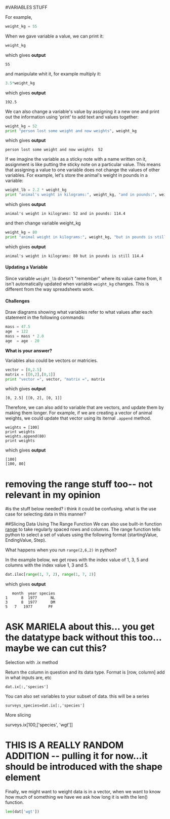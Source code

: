 #VARIABLES STUFF

For example,

```python
weight_kg = 55
```

When we gave variable a value, we can print it:

```python
weight_kg
```

which gives **output**

```
55
```

and manipulate whit it, for example multiply it:

```python
3.5*weight_kg
```

which gives **output**

```
192.5
```

We can also change a variable's value by assigning it a new one and print out the information using 'print' to add text and values together:

```python
weight_kg = 52
print "person lost some weight and now weights", weight_kg
```

which gives **output**

```
person lost some weight and now weights  52
```

If we imagine the variable as a sticky note with a name written on it, assignment is like putting the sticky note on a particular value. This means that assigning a value to one variable does not change the values of other variables. For example, let's store the animal's weight in pounds in a variable:

```python
weight_lb = 2.2 * weight_kg
print "animal's weight in kilograms:", weight_kg, "and in pounds:", weight_lb
```

which gives **output**

```
animal's weight in kilograms: 52 and in pounds: 114.4
```

and then change variable weight_kg

```python
weight_kg = 80
print "animal weight in kilograms:", weight_kg, "but in pounds is still", weight_lb
```

which gives **output**

```
animal's weight in kilograms: 80 but in pounds is still 114.4
```

#### Updating a Variable

Since variable `weight_lb` doesn't "remember" where its value came from, it isn't automatically updated when variable `weight_kg` changes. This is different from the way spreadsheets work.

#### Challenges

Draw diagrams showing what variables refer to what values after each statement in the following commands:

```python
mass = 47.5
age  = 122
mass = mass * 2.0
age  = age - 20
```

**What is your answer?**


Variables also could be vectors or matricies.

```python
vector = [0,2.5]
matrix = [[0,2],[0,1]]
print "vector =", vector, "matrix =", matrix
```

which gives **output**

```
[0, 2.5] [[0, 2], [0, 1]]
```



Therefore, we can also add to variable that are vectors, and update them by making them longer. 
For example, if we are creating a vector of animal weights, we could update that vector using its iternal `.append` method. 

```print
weights = [100]
print weights
weights.append(80)
print weights
```

which gives **output**

```
[100]
[100, 80]
```



# removing the range stuff too-- not relevant in my opinion
#is the stuff below needed? i think it could be confusing. what is the use case for selecting data in this manner?

##Slicing Data Using The Range Function
We can also use built-in function [range](http://www.pythoncentral.io/pythons-range-function-explained/) to take regularly spaced rows and columns. The range function tells python to select a set of values using the following format (startingValue, EndingValue, Step). 

What happens when you run `range(2,6,2)` in python? 

In the example below, we get rows with the index value of 1, 3, 5 and columns with the index value 1, 3 and 5.

```python
dat.iloc[range(1, 7, 2), range(1, 7, 2)]
```

which gives **output**
```
   month  year species
1      8  1977      NL
3      8  1977      DM
5	7   1977	   PF
```


# ASK MARIELA about this... you get the datatype back without this too... maybe we can cut this?

Selection with .ix method

Return the column in question and its data type. Format is [row, column] add in what inputs are, etc


	dat.ix[:,'species']

You can also set variables to your subset of data. this will be a series

	surveys_species=dat.ix[:,'species']

More slicing
 
surveys.ix[100,['species', 'wgt']]



# THIS IS A REALLY RANDOM ADDITION -- pulling it for now...it should be introduced with the shape element
Finally, we might want to weight  data is in a vector, when we want to know how much of something we have we ask how long it is with the len() function.

```python
len(dat['wgt'])
```
